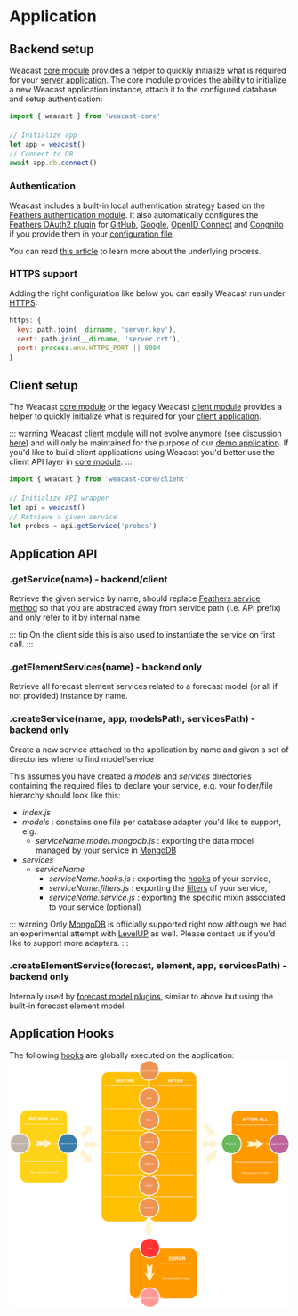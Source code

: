 # Application

## Backend setup

Weacast [core module](https://github.com/weacast/weacast-core) provides a helper to quickly initialize what is required for your [server application](https://docs.feathersjs.com/api/application.html). The core module provides the ability to initialize a new Weacast application instance, attach it to the configured database and setup authentication:

```javascript
import { weacast } from 'weacast-core'

// Initialize app
let app = weacast()
// Connect to DB
await app.db.connect()
```

### Authentication

Weacast includes a built-in local authentication strategy based on the [Feathers authentication module](https://docs.feathersjs.com/api/authentication/server.html). It also automatically configures the [Feathers OAuth2 plugin](https://docs.feathersjs.com/api/authentication/oauth2.html) for [GitHub](https://github.com/jaredhanson/passport-github), [Google](https://github.com/jaredhanson/passport-google-oauth2), [OpenID Connect](https://github.com/kalisio/passport-openidconnect) and [Congnito](https://github.com/bainweb/passport-oauth2-cognito) if you provide them in your [configuration file](./../guides/basics.md#configuring).

You can read [this article](https://blog.feathersjs.com/how-to-setup-oauth-flow-with-featherjs-522bdecb10a8) to learn more about the underlying process.

### HTTPS support

Adding the right configuration like below you can easily Weacast run under [HTTPS](https://docs.feathersjs.com/api/express.html#https):
```javascript
https: {
  key: path.join(__dirname, 'server.key'),
  cert: path.join(__dirname, 'server.crt'),
  port: process.env.HTTPS_PORT || 8084
}
```

## Client setup

The Weacast [core module](https://github.com/weacast/weacast-core) or the legacy Weacast [client module](https://github.com/weacast/weacast-client) provides a helper to quickly initialize what is required for your [client application](https://docs.feathersjs.com/api/client.html).

::: warning
Weacast [client module](https://github.com/weacast/weacast-client) will not evolve anymore (see discussion [here](https://github.com/weacast/weacast-client/issues/6)) and will only be maintained for the purpose of our [demo application](https://github.com/weacast/weacast). If you'd like to build client applications using Weacast you'd better use the client API layer in [core module](https://github.com/weacast/weacast-core).
:::

```javascript
import { weacast } from 'weacast-core/client'

// Initialize API wrapper
let api = weacast()
// Retrieve a given service
let probes = api.getService('probes')
```

## Application API

### .getService(name) - backend/client

Retrieve the given service by name, should replace [Feathers service method](https://docs.feathersjs.com/api/application.html#servicepath) so that you are abstracted away from service path (i.e. API prefix) and only refer to it by internal name.

::: tip
On the client side this is also used to instantiate the service on first call.
:::

### .getElementServices(name) - backend only

Retrieve all forecast element services related to a forecast model (or all if not provided) instance by name.

### .createService(name, app, modelsPath, servicesPath) - backend only

Create a new service attached to the application by name and given a set of directories where to find model/service

This assumes you have created a *models* and *services* directories containing the required files to declare your service, e.g. your folder/file hierarchy should look like this:
* *index.js*
* *models* : constains one file per database adapter you'd like to support, e.g.
  * *serviceName.model.mongodb.js* : exporting the data model managed by your service in [MongoDB](https://docs.feathersjs.com/api/databases/mongodb.html)
* *services*
  * *serviceName*
    * *serviceName.hooks.js* : exporting the [hooks](https://docs.feathersjs.com/api/hooks.html) of your service, 
    * *serviceName.filters.js* : exporting the [filters](https://docs.feathersjs.com/api/events.html#event-filtering) of your service, 
    * *serviceName.service.js* : exporting the specific mixin associated to your service (optional)
    
::: warning
Only [MongoDB](https://docs.feathersjs.com/api/databases/mongodb.html) is officially supported right now although we had an experimental attempt with [LevelUP](https://github.com/feathersjs/feathers-levelup) as well. Please contact us if you'd like to support more adapters.
:::
  
### .createElementService(forecast, element, app, servicesPath) - backend only

Internally used by [forecast model plugins](./plugin.md), similar to above but using the built-in forecast element model.

## Application Hooks

The following [hooks](./hooks.md) are globally executed on the application:
![Application hooks](./../assets/application-hooks.svg)
